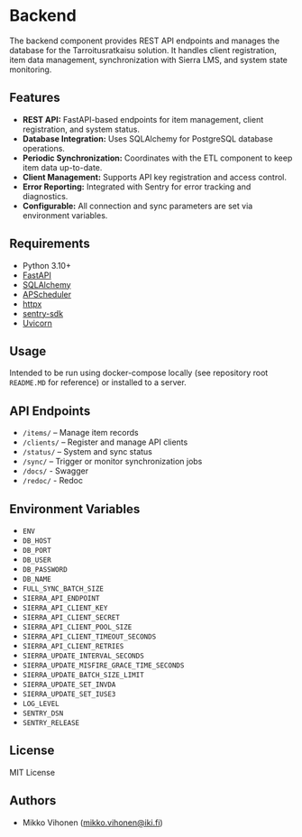# Backend

The backend component provides REST API endpoints and manages the database for the Tarroitusratkaisu solution. It handles client registration, item data management, synchronization with Sierra LMS, and system state monitoring.

## Features

- **REST API:** FastAPI-based endpoints for item management, client registration, and system status.
- **Database Integration:** Uses SQLAlchemy for PostgreSQL database operations.
- **Periodic Synchronization:** Coordinates with the ETL component to keep item data up-to-date.
- **Client Management:** Supports API key registration and access control.
- **Error Reporting:** Integrated with Sentry for error tracking and diagnostics.
- **Configurable:** All connection and sync parameters are set via environment variables.

## Requirements

- Python 3.10+
- [FastAPI](https://fastapi.tiangolo.com/)
- [SQLAlchemy](https://www.sqlalchemy.org/)
- [APScheduler](https://apscheduler.readthedocs.io/)
- [httpx](https://www.python-httpx.org/)
- [sentry-sdk](https://pypi.org/project/sentry-sdk/)
- [Uvicorn](https://www.uvicorn.org/)

## Usage

Intended to be run using docker-compose locally (see repository root `README.MD` for reference) or installed to a server.

## API Endpoints

- `/items/` – Manage item records
- `/clients/` – Register and manage API clients
- `/status/` – System and sync status
- `/sync/` – Trigger or monitor synchronization jobs
- `/docs/` - Swagger
- `/redoc/` - Redoc

## Environment Variables

- `ENV`
- `DB_HOST`
- `DB_PORT`
- `DB_USER`
- `DB_PASSWORD`
- `DB_NAME`
- `FULL_SYNC_BATCH_SIZE`
- `SIERRA_API_ENDPOINT`
- `SIERRA_API_CLIENT_KEY`
- `SIERRA_API_CLIENT_SECRET`
- `SIERRA_API_CLIENT_POOL_SIZE`
- `SIERRA_API_CLIENT_TIMEOUT_SECONDS`
- `SIERRA_API_CLIENT_RETRIES`
- `SIERRA_UPDATE_INTERVAL_SECONDS`
- `SIERRA_UPDATE_MISFIRE_GRACE_TIME_SECONDS`
- `SIERRA_UPDATE_BATCH_SIZE_LIMIT`
- `SIERRA_UPDATE_SET_INVDA`
- `SIERRA_UPDATE_SET_IUSE3`
- `LOG_LEVEL`
- `SENTRY_DSN`
- `SENTRY_RELEASE`

## License

MIT License

## Authors

- Mikko Vihonen (mikko.vihonen@iki.fi)


